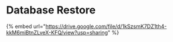 # Database Restore



{% embed url="https://drive.google.com/file/d/1kSzsmK7DZ1th4-kkM6miBtnZLveX-KFQ/view?usp=sharing" %}
